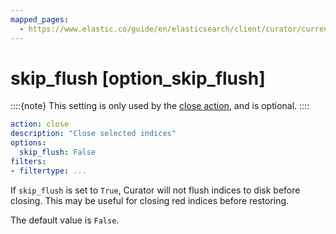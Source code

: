 ```yaml
---
mapped_pages:
  - https://www.elastic.co/guide/en/elasticsearch/client/curator/current/option_skip_flush.html
---
```


# skip_flush [option_skip_flush]

::::{note}
This setting is only used by the [close action](/reference/close.md), and is optional.
::::


```yaml
action: close
description: "Close selected indices"
options:
  skip_flush: False
filters:
- filtertype: ...
```

If `skip_flush` is set to `True`, Curator will not flush indices to disk before closing. This may be useful for closing red indices before restoring.

The default value is `False`.

